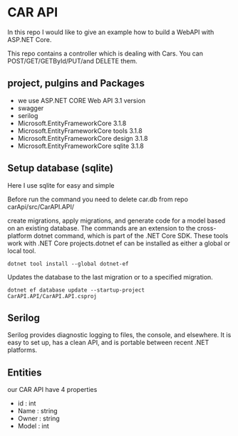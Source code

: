 # CAR API

In this repo I would like  to give an example  how to build a WebAPI with ASP.NET Core.

This repo contains a controller which is dealing with Cars. You can POST/GET/GETById/PUT/and DELETE them.

## project,  pulgins and Packages 

- we use ASP.NET CORE Web API 3.1 version 
- swagger
- serilog
- Microsoft.EntityFrameworkCore 3.1.8
- Microsoft.EntityFrameworkCore tools 3.1.8
- Microsoft.EntityFrameworkCore design 3.1.8
- Microsoft.EntityFrameworkCore sqlite 3.1.8

## Setup database (sqlite)

Here I use sqlite for easy and simple 

Before run the command you need to delete car.db from repo  carApi/src/CarAPI.API/

create migrations, apply migrations, and generate code for a model based on an existing database. The commands are an extension to the cross-platform dotnet command, which is part of the .NET Core SDK. These tools work with .NET Core projects.dotnet ef can be installed as either a global or local tool.

`dotnet tool install --global dotnet-ef`

Updates the database to the last migration or to a specified migration.

`dotnet ef database update --startup-project CarAPI.API/CarAPI.API.csproj`

## Serilog

Serilog provides diagnostic logging to files, the console, and elsewhere. It is easy to set up, has a clean API, and is portable between recent .NET platforms.

## Entities

our CAR API have 4 properties

- id : int 
- Name : string
- Owner : string
- Model : int 



